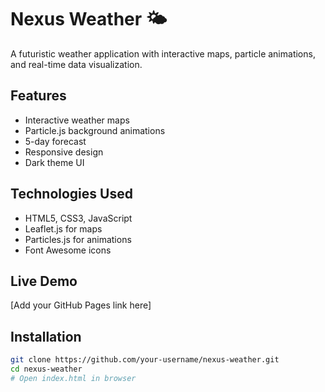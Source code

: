 # Nexus Weather 🌤️

A futuristic weather application with interactive maps, particle animations, and real-time data visualization.

## Features
- Interactive weather maps
- Particle.js background animations
- 5-day forecast
- Responsive design
- Dark theme UI

## Technologies Used
- HTML5, CSS3, JavaScript
- Leaflet.js for maps
- Particles.js for animations
- Font Awesome icons

## Live Demo
[Add your GitHub Pages link here]

## Installation
```bash
git clone https://github.com/your-username/nexus-weather.git
cd nexus-weather
# Open index.html in browser